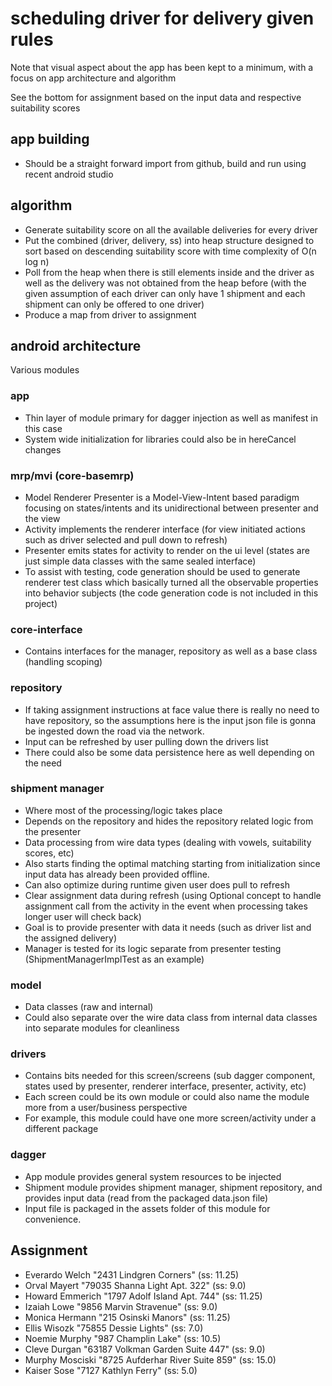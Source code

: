 # scheduling driver for delivery given rules

Note that visual aspect about the app has been kept to a minimum, with a focus on app architecture and algorithm

See the bottom for assignment based on the input data and respective suitability scores

## app building
- Should be a straight forward import from github, build and run using recent android studio

## algorithm
- Generate suitability score on all the available deliveries for every driver
- Put the combined (driver, delivery, ss) into heap structure designed to sort based on descending suitability score with time complexity of O(n log n)
- Poll from the heap when there is still elements inside and the driver as well as the delivery was not obtained from the heap before (with the given assumption of each driver can only have 1 shipment and each shipment can only be offered to one driver)
- Produce a map from driver to assignment

## android architecture
Various modules
### app
- Thin layer of module primary for dagger injection as well as manifest in this case
- System wide initialization for libraries could also be in hereCancel changes
### mrp/mvi (core-basemrp)
- Model Renderer Presenter is a Model-View-Intent based paradigm focusing on states/intents and its unidirectional between presenter and the view
- Activity implements the renderer interface (for view initiated actions such as driver selected and pull down to refresh)
- Presenter emits states for activity to render on the ui level (states are just simple data classes with the same sealed interface)
- To assist with testing, code generation should be used to generate renderer test class which basically turned all the observable properties into behavior subjects (the code generation code is not included in this project)
### core-interface
- Contains interfaces for the manager, repository as well as a base class (handling scoping)
### repository
- If taking assignment instructions at face value there is really no need to have repository, so the assumptions here is the input json file is gonna be ingested down the road via the network.
- Input can be refreshed by user pulling down the drivers list
- There could also be some data persistence here as well depending on the need
### shipment manager
- Where most of the processing/logic takes place
- Depends on the repository and hides the repository related logic from the presenter
- Data processing from wire data types (dealing with vowels, suitability scores, etc)
- Also starts finding the optimal matching starting from initialization since input data has already been provided offline. 
- Can also optimize during runtime given user does pull to refresh
- Clear assignment data during refresh (using Optional concept to handle assignment call from the activity in the event when processing takes longer user will check back) 
- Goal is to provide presenter with data it needs (such as driver list and the assigned delivery)
- Manager is tested for its logic separate from presenter testing (ShipmentManagerImplTest as an example)
### model
- Data classes (raw and internal)
- Could also separate over the wire data class from internal data classes into separate modules for cleanliness
### drivers
- Contains bits needed for this screen/screens (sub dagger component, states used by presenter, renderer interface, presenter, activity, etc)
- Each screen could be its own module or could also name the module more from a user/business perspective
- For example, this module could have one more screen/activity under a different package
### dagger
- App module provides general system resources to be injected
- Shipment module provides shipment manager, shipment repository, and provides input data (read from the packaged data.json file)
- Input file is packaged in the assets folder of this module for convenience.

## Assignment
- Everardo Welch "2431 Lindgren Corners" (ss: 11.25)
- Orval Mayert "79035 Shanna Light Apt. 322" (ss: 9.0)
- Howard Emmerich "1797 Adolf Island Apt. 744" (ss: 11.25)
- Izaiah Lowe "9856 Marvin Stravenue" (ss: 9.0)
- Monica Hermann "215 Osinski Manors" (ss: 11.25)
- Ellis Wisozk "75855 Dessie Lights" (ss: 7.0)
- Noemie Murphy "987 Champlin Lake" (ss: 10.5)
- Cleve Durgan "63187 Volkman Garden Suite 447" (ss: 9.0)
- Murphy Mosciski "8725 Aufderhar River Suite 859" (ss: 15.0)
- Kaiser Sose "7127 Kathlyn Ferry" (ss: 5.0)
